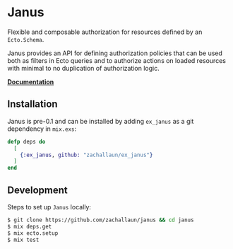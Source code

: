 # Janus

Flexible and composable authorization for resources defined by an `Ecto.Schema`.

Janus provides an API for defining authorization policies that can be used both as
filters in Ecto queries and to authorize actions on loaded resources with minimal to no
duplication of authorization logic.

[**Documentation**](https://hexdocs.pm/ex_janus/Janus.html)

## Installation

Janus is pre-0.1 and can be installed by adding `ex_janus` as a git dependency in `mix.exs`:

```elixir
defp deps do
  [
    {:ex_janus, github: "zachallaun/ex_janus"}
  ]
end
```

## Development

Steps to set up `Janus` locally:

```bash
$ git clone https://github.com/zachallaun/janus && cd janus
$ mix deps.get
$ mix ecto.setup
$ mix test
```
